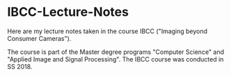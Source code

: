 
# IBCC-Lecture-Notes
Here are my lecture notes taken in the course IBCC ("Imaging beyond Consumer Cameras").

The course is part of the Master degree programs "Computer Science" and "Applied Image and Signal Processing".
The IBCC course was conducted in SS 2018.

